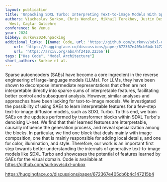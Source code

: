 ```yaml
---
layout: publication
title: 'Unpacking SDXL Turbo: Interpreting Text-to-image Models With Sparse Autoencoders'
authors: Viacheslav Surkov, Chris Wendler, Mikhail Terekhov, Justin Deschenaux, Robert
  West, Caglar Gulcehre
conference: No Venue
year: 2024
bibkey: surkov2024unpacking
additional_links: [{name: Code, url: 'https://github.com/surkovv/sdxl-unbox'}, {name: Code,
    url: 'https://huggingface.co/discussions/paper/672367e405cb6b4c147215b4'}, {name: Paper,
    url: 'https://arxiv.org/abs/hf2410.22366'}]
tags: ["Has Code", "Model Architecture"]
short_authors: Surkov et al.
---
```

Sparse autoencoders (SAEs) have become a core ingredient in the reverse engineering of large-language models (LLMs). For LLMs, they have been shown to decompose intermediate representations that often are not interpretable directly into sparse sums of interpretable features, facilitating better control and subsequent analysis. However, similar analyses and approaches have been lacking for text-to-image models. We investigated the possibility of using SAEs to learn interpretable features for a few-step text-to-image diffusion models, such as SDXL Turbo. To this end, we train SAEs on the updates performed by transformer blocks within SDXL Turbo's denoising U-net. We find that their learned features are interpretable, causally influence the generation process, and reveal specialization among the blocks. In particular, we find one block that deals mainly with image composition, one that is mainly responsible for adding local details, and one for color, illumination, and style. Therefore, our work is an important first step towards better understanding the internals of generative text-to-image models like SDXL Turbo and showcases the potential of features learned by SAEs for the visual domain. Code is available at https://github.com/surkovv/sdxl-unbox

https://huggingface.co/discussions/paper/672367e405cb6b4c147215b4